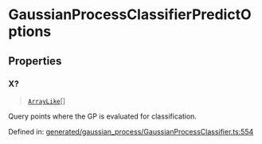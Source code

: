 # GaussianProcessClassifierPredictOptions

## Properties

### X?

> [`ArrayLike`](../types/ArrayLike.md)[]

Query points where the GP is evaluated for classification.

Defined in:  [generated/gaussian\_process/GaussianProcessClassifier.ts:554](https://github.com/transitive-bullshit/scikit-learn-ts/blob/122b3c0/packages/sklearn/src/generated/gaussian_process/GaussianProcessClassifier.ts#L554)
